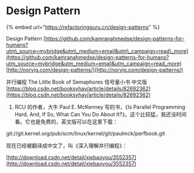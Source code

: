 # Design Pattern

{% embed url="https://refactoringguru.cn/design-patterns" %}

Design Pattern [https://github.com/kamranahmedse/design-patterns-for-humans?utm\_source=mybridge&utm\_medium=email&utm\_campaign=read\_more](https://github.com/kamranahmedse/design-patterns-for-humans?utm_source=mybridge&utm_medium=email&utm_campaign=read_more) [http://norvig.com/design-patterns/](http://norvig.com/design-patterns/)

并行编程 The Little Book of Semaphores 信号量小书 中文版 [https://blog.csdn.net/booksyhay/article/details/82692362](https://blog.csdn.net/booksyhay/article/details/82692362)

1. RCU 的作者，大牛 Paul E. McKenney 写的书，《Is Parallel Programming Hard, And, If So, What Can You Do About It?》。这个比较猛，我还没时间看。它也是免费的，英文版可以在这里下载：

git://git.kernel.org/pub/scm/linux/kernel/git/paulmck/perfbook.git

现在已经被翻译成中文了，叫《深入理解并行编程》：

[http://download.csdn.net/detail/xiebaoyou/3552357](http://download.csdn.net/detail/xiebaoyou/3552357)

